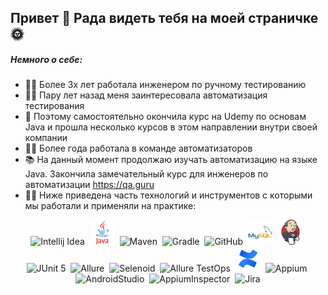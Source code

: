 ## Привет 👋 Рада видеть тебя на моей страничке :sun_with_face:

##### Немного о себе:

 - :technologist: Более 3х лет работала инженером по ручному тестированию
 - :astronaut: Пару лет назад меня заинтересовала автоматизация тестирования
 - :green_book: Поэтому самостоятельно окончила курс на Udemy по основам Java и прошла несколько курсов в этом направлении внутри своей компании
 - :technologist: Более года работала в команде автоматизаторов
 - :books:  На данный момент продолжаю изучать автоматизацию на языке Java. Закончила замечательный курс для инженеров по автоматизации https://qa.guru
 - :woman_student: Ниже приведена часть технологий и инструментов с которыми мы работали и применяли на практике:

<p align="center">  
  <img src="https://img.icons8.com/color/48/000000/intellij-idea.png" title="Intellij Idea" alt="Intellij Idea" width="40" height="40"/>&nbsp; 
  <img src="https://github.com/devicons/devicon/blob/master/icons/java/java-original-wordmark.svg" title="Java" alt="Java" width="40" height="40"/>&nbsp;
  <img src="https://www.svgrepo.com/show/354051/maven.svg" title="Maven"  alt="Maven" width="40" height="40"/>&nbsp;
  <img src="https://www.vectorlogo.zone/logos/gradle/gradle-ar21.png" title="Gradle"  alt="Gradle" width="60" height="40"/>&nbsp;
  <img src="https://img.icons8.com/glyph-neue/344/github.png" title="GitHub" alt="GitHub" width="40" height="40"/>&nbsp;
  <img src="https://github.com/devicons/devicon/blob/master/icons/mysql/mysql-original-wordmark.svg" title="MySQL"  alt="MySQL" width="40" height="40"/>&nbsp;
  <img src="https://github.com/devicons/devicon/blob/master/icons/jenkins/jenkins-original.svg"  title="Jenkins" alt="Jenkins" width="40" height="40"/>&nbsp;
  <img src="https://miro.medium.com/max/1400/1*J8sjpKQJswCKiPUYVefbgQ.jpeg" title="JUnit 5" alt="JUnit 5" width="60" height="40"/>&nbsp;
  <img src="https://images.opencollective.com/allure-report/f14e715/logo/256.png" title="Allure" alt="Allure" width="40" height="40"/>&nbsp;
  <img src="https://avatars.githubusercontent.com/u/26328913?s=400&v=4" title="Selenoid" alt="Selenoid" width="50" height="40"/>&nbsp;
  <img src="https://plugins.jetbrains.com/files/12513/183932/icon/pluginIcon.svg" title="Allure TestOps" alt="Allure TestOps" width="40" height="40"/>&nbsp;
  <img src="https://github.com/devicons/devicon/blob/master/icons/confluence/confluence-original.svg" title="Confluence" alt="Confluence" width="40" height="40"/>&nbsp;
  <img src="https://avatars.githubusercontent.com/u/3221291?s=200&v=4" title="Appium" alt="Appium" width="40" height="40"/>&nbsp; 
  <img src="https://cdn.worldvectorlogo.com/logos/android-studio-1.svg" title="AndroidStudio" alt="AndroidStudio" width="40" height="40"/>&nbsp; 
   <img src="https://github.com/appium/appium-inspector/raw/main/docs/icon.png" title="AppiumInspector" alt="AppiumInspector" width="40" height="40"/>&nbsp; 
  <img src="https://img.icons8.com/color/96/jira.png" title="Jira" alt="Jira" width="40" height="40"/> 
  </p>



  
